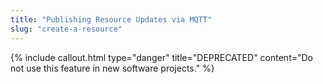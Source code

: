 ```yaml
---
title: "Publishing Resource Updates via MQTT"
slug: "create-a-resource"
---
```



{%
include callout.html
type="danger"
title="DEPRECATED"
content="Do not use this feature in new software projects."
%}

